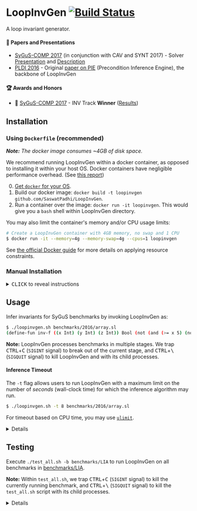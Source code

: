 # LoopInvGen [![Build Status](https://travis-ci.org/SaswatPadhi/LoopInvGen.svg?branch=master)][travis]

A loop invariant generator.

#### :page_with_curl: Papers and Presentations

- [SyGuS-COMP 2017][SyGuSCOMP17] (in conjunction with CAV and SYNT 2017) -
  Solver [Presentation](docs/2017_SyGuS-COMP-Presentation.pdf) and [Description](docs/2017_SyGuS-COMP-Description.pdf)
- [PLDI 2016](http://conf.researchr.org/home/pldi-2016) -
  Original [paper on PIE](http://saswatpadhi.github.io/assets/pdf/pldi2016_pie.pdf) (Precondition Inference Engine), the backbone of LoopInvGen

#### :trophy: Awards and Honors

- :1st_place_medal: [SyGuS-COMP 2017][SyGuSCOMP17] - INV Track **Winner** ([Results](http://sygus.seas.upenn.edu/files/sygus-comp17_results.pdf))

## Installation

### Using `Dockerfile` (recommended)

_**Note:** The docker image consumes ~4GB of disk space._

We recommend running LoopInvGen within a docker container,
as opposed to installing it within your host OS.
Docker containers have negligible performance overhead.
(See [this report](http://domino.research.ibm.com/library/cyberdig.nsf/papers/0929052195DD819C85257D2300681E7B/$File/rc25482.pdf))

0. [Get `docker` for your OS](https://docs.docker.com/install).
1. Build our docker image: `docker build -t loopinvgen github.com/SaswatPadhi/LoopInvGen`.
2. Run a container over the image: `docker run -it loopinvgen`. This would give you a `bash` shell within LoopInvGen directory.

You may also limit the container's memory and/or CPU usage limits:
```bash
# Create a LoopInvGen container with 4GB memory, no swap and 1 CPU
$ docker run -it --memory=4g --memory-swap=4g --cpus=1 loopinvgen
```

See [the official Docker guide](https://docs.docker.com/config/containers/resource_constraints)
for more details on applying resource constraints.



### Manual Installation

<details>

<summary><kbd>CLICK</kbd> to reveal instructions</summary>

#### 0. Get the required packages for your OS.

Please see the [`Dockerfile`](Dockerfile#L19-L21) for the complete list of required packages
for building LoopInvGen and its dependencies.  
Most of these packages are already installed on standard installations of most *nix distributions,
except, may be, these: `aspcud libgmp-dev libomp-dev m4`.

#### 1. Install `ocaml` >= 4.04.2.
We recommend using an OCaml compiler with [`flambda`][flambda] optimizations enabled.
For example, with [`opam`](https://opam.ocaml.org/), you could:
- run `opam switch 4.06.1+flambda` for opam 1.x
- run `opam switch create 4.06.1+flambda` for opam 2.x

#### 2. `opam install` the dependencies.
```bash
$ opam install alcotest.0.8.3 core.v0.11.0 core_extended.v0.11.0 jbuilder.1.0+beta20
```

#### 3. Get the [Z3 project][z3].
We have tested LoopInvGen with the latest stable version of Z3 (4.6.0).
You could either:
- `git checkout https://github.com/Z3Prover/z3.git` for the bleeding edge version, or
- `wget https://github.com/Z3Prover/z3/archive/z3-4.6.0.zip && unzip z3-4.6.0.zip` for the stable version

#### 4. `git clone` this project, and build everything.
```bash
$ ./build_all.sh -z /PATH/TO/z3_dir
```
The `build_all.sh` script would build Z3, copy it to `./_dep/`, and then build LoopInvGen.
Alternatively, you can copy a precompiled version of Z3 to `./_dep/`, and simply run `./build_all.sh`.

For debug builds, use the `-D` or `--debug` switch when invoking `./build_all.sh`.

For future builds after any changes to the source code, you only need to run `jbuilder build`.
You can configure the build mode to either `debug` (default) or `optimize`,
using: `jbuilder build @<mode>`.  
(You would need to run `jbuilder build` after changing the build mode.)

</details>

## Usage

Infer invariants for SyGuS benchmarks by invoking LoopInvGen as:
```bash
$ ./loopinvgen.sh benchmarks/2016/array.sl
(define-fun inv-f ((x Int) (y Int) (z Int)) Bool (not (and (>= x 5) (not (<= y z)))))
```

**Note:** LoopInvGen processes benchmarks in multiple stages.
We trap <kbd>CTRL</kbd>+<kbd>C</kbd> (`SIGINT` signal) to break out of the current stage,
and <kbd>CTRL</kbd>+<kbd>\\</kbd> (`SIGQUIT` signal) to kill LoopInvGen and with its child processes.

#### Inference Timeout

The `-t` flag allows users to run LoopInvGen with a maximum limit
on the number of _seconds_ (wall-clock time) for which the inference algorithm may run.
```bash
$ ./loopinvgen.sh -t 8 benchmarks/2016/array.sl
```

For timeout based on CPU time, you may use [`ulimit`](https://ss64.com/bash/ulimit.html).

<details>

#### Verifying Generated Invariants

The `-v` switch makes LoopInvGen verify the generated invariant:
```bash
$ ./loopinvgen.sh -v benchmarks/2016/array.sl
PASS
```

It gives one of the following verdicts:
```
PASS                : The generated invariant successfully verifies the benchmark.
PASS (NO SOLUTION)  : The benchmark is invalid (no invariant can verify it),
                      and no invariant was generated.
FAIL {<vc1>;...}    : The generated invariant fails to verify the VCs: vc1, vc2 etc.
                      where each VC is one of {pre, post, trans}.
FAIL (NO SOLUTION)  : The benchmark is invalid (no invariant can verify it),
                      but an invariant (that is not empty/false) was generated.
[TIMEOUT] <verdict> : Invariant inference timed out.
                      With an empty (false) invariant, <verdict> is one of the verdicts above.
```

Try `./loopinvgen.sh -h` for other options that allow more control over the inference process.

</details>


## Testing

Execute `./test_all.sh -b benchmarks/LIA` to run LoopInvGen on all benchmarks in [benchmarks/LIA].

**Note:** Within `test_all.sh`,
we trap <kbd>CTRL</kbd>+<kbd>C</kbd> (`SIGINT` signal) to kill the currently running benchmark,
and <kbd>CTRL</kbd>+<kbd>\\</kbd> (`SIGQUIT` signal) to kill the `test_all.sh` script with its child processes.

<details>

The `test_all.sh` script invokes LoopInvGen for invariant inference,
and then verifies that the generated invariant is sufficient to prove correctness of the SyGuS benchmark.  
For each benchmark, it generates one of the verdicts mentioned [above](#verifying-generated-invariants), or:
```
[SKIPPED] <verdict> : Invariant inference was skipped for an already passing benchmark.
                      <verdict> is one of the PASS verdicts above.
```

#### Caching of Results

Since `test_all.sh` caches results from previous runs, it skips benchmarks that are known to be passing.  
This may be disabled by:
- using the `-r` or `--rerun-cached` switch with `test_all.sh`, or
- deleting the previous log directory (default: `_log`), or
- specifying a new log directory (`-l _new_log`).

#### Benchmarking with Other Inference Tools

`test_all.sh` is a generic benchmarking script that may run any invariant inference tool.
which accepts the SyGuS format. This makes it easier for us to compare various tools easily.  
To use an invariant inference tool other than LoopInvGen, invoke it as:
`test_all.sh -b <path/to/benchmarks> -t <path/to/tool> [-- -tool -specific -options]`

Try `./test_all.sh -h` for more options.

</details>



[flambda]:        https://caml.inria.fr/pub/docs/manual-ocaml/flambda.html
[travis]:         https://travis-ci.org/SaswatPadhi/LoopInvGen
[z3]:             https://github.com/Z3Prover/z3
[benchmarks/LIA]: benchmarks/LIA
[SyGuSCOMP17]:    http://www.sygus.org/SyGuS-COMP2017.html